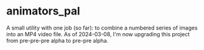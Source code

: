 # animators_pal
A small utility with one job (so far): to combine a numbered series of images into an MP4 video file.
As of 2024-03-08, I'm now upgrading this project from pre-pre-pre alpha to pre-pre alpha.
